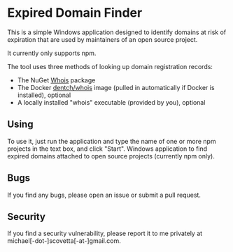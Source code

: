 # Expired Domain Finder

This is a simple Windows application designed to identify domains at risk of expiration that are used by
maintainers of an open source project.

It currently only supports npm.

The tool uses three methods of looking up domain registration records:

* The NuGet [Whois](https://www.nuget.org/packages/Whois) package
* The Docker [dentch/whois](https://hub.docker.com/r/dentych/whois) image (pulled in automatically if Docker is installed), optional
* A locally installed "whois" executable (provided by you), optional

## Using

To use it, just run the application and type the name of one or more npm projects in the text box, and click "Start".
Windows application to find expired domains attached to open source projects (currently npm only).

## Bugs

If you find any bugs, please open an issue or submit a pull request.

## Security

If you find a security vulnerability, please report it to me privately at michael[-dot-]scovetta[-at-]gmail.com.


